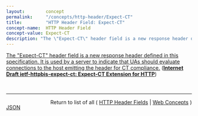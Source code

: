 ```yaml
---
layout:        concept
permalink:     "/concepts/http-header/Expect-CT"
title:         "HTTP Header Field: Expect-CT"
concept-name:  HTTP Header Field
concept-value: Expect-CT
description: "The \"Expect-CT\" header field is a new response header defined in this specification. It is used by a server to indicate that UAs should evaluate connections to the host emitting the header for CT compliance."
---
```


[The "Expect-CT" header field is a new response header defined in this specification. It is used by a server to indicate that UAs should evaluate connections to the host emitting the header for CT compliance.](http://tools.ietf.org/html/draft-ietf-httpbis-expect-ct#section-2.1 "Read documentation for HTTP Header Field &#34;Expect-CT&#34;") (**[Internet Draft ietf-httpbis-expect-ct: Expect-CT Extension for HTTP](/specs/IETF/I-D/ietf-httpbis-expect-ct "This document defines a new HTTP header, named Expect-CT, that allows web host operators to instruct user agents to expect valid Signed Certificate Timestamps (SCTs) to be served on connections to these hosts. When configured in enforcement mode, user agents (UAs) will remember that hosts expect SCTs and will refuse connections that do not conform to the UA's Certificate Transparency policy. When configured in report-only mode, UAs will report the lack of valid SCTs to a URI configured by the host, but will allow the connection. By turning on Expect-CT, web host operators can discover misconfigurations in their Certificate Transparency deployments and ensure that misissued certificates accepted by UAs are discoverable in Certificate Transparency logs.")**)

<br/>
<hr/>

<p style="float : left"><a href="./Expect-CT.json" title="JSON representing this particular Web Concept value">JSON</a></p>
<p style="text-align: right">Return to list of all ( <a href="../http-header/">HTTP Header Fields</a> | <a href="../">Web Concepts</a> )</p>
